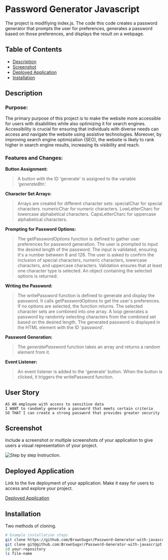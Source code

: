 # Password Generator Javascript

The project is modifiying index.js. The code this code creates a password generator that prompts the user for preferences, generates a password based on those preferences, and displays the result on a webpage.

## Table of Contents

- [Description](#description)
- [Screenshot](#screenshot)
- [Deployed Application](#deployed-application)
- [Installation](#installation)

## Description

### Purpose:

The primary purpose of this project is to make the website more accessible for users with disabilities while also optimizing it for search engines. Accessibility is crucial for ensuring that individuals with diverse needs can access and navigate the website using assistive technologies. Moreover, by improving search engine optimization (SEO), the website is likely to rank higher in search engine results, increasing its visibility and reach.

### Features and Changes:

**Button Assignment:**

> A button with the ID 'generate' is assigned to the variable _'generateBtn'._

**Character Set Arrays:**

> Arrays are created for different character sets:
> specialChar for special characters.
> numericChar for numeric characters.
> LowLetterCharc for lowercase alphabetical characters.
> CapsLetterCharc for uppercase alphabetical characters.

**Prompting for Password Options:**

> The getPasswordOptions function is defined to gather user preferences for password generation.
> The user is prompted to input the desired length of the password.
> The input is validated, ensuring it's a number between 8 and 128.
> The user is asked to confirm the inclusion of special characters, numeric characters, lowercase characters, and uppercase characters.
> Validation ensures that at least one character type is selected.
> An object containing the selected options is returned.

**Writing the Password:**

> The writePassword function is defined to generate and display the password.
> It calls getPasswordOptions to get the user's preferences.
> If no options are selected, the function returns.
> The selected character sets are combined into one array.
> A loop generates a password by randomly selecting characters from the combined set based on the desired length.
> The generated password is displayed in the HTML element with the ID 'password'.

**Password Generation:**

> The _generatePassword_ function takes an array and returns a random element from it.

**Event Listener:**

> An event listener is added to the 'generate' button.
> When the button is clicked, it triggers the writePassword function.

## User Story

```
AS AN employee with access to sensitive data
I WANT to randomly generate a password that meets certain criteria
SO THAT I can create a strong password that provides greater security
```

## Screenshot

Include a screenshot or multiple screenshots of your application to give users a visual representation of your project.

![Step by step Instruction.](./Assets/images/PasswordGenerator.gif)

## Deployed Application

Link to the live deployment of your application. Make it easy for users to access and explore your project.

[Deployed Application](https://brxwnsugxr.github.io/Password-Generator-with-javascript/#about)

## Installation

Two methods of cloning.

```bash
# Example installation steps
git clone https://github.com/BrxwnSugxr/Password-Generator-with-javascript.git
git clone git@github.com:BrxwnSugxr/Password-Generator-with-javascript.git
cd your-repository
ls file-name
```
